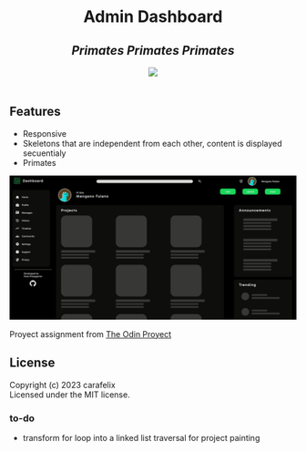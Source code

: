 <div align="center"> 
<h1>Admin Dashboard</h1>
<h2><em>Primates Primates Primates</em></h2>
<img src="./assets/gif/responsive.gif" width="750">
</div>
</br>

## Features

- Responsive
- Skeletons that are independent from each other, content is displayed secuentialy
- Primates

![](./assets/gif/skeletons.gif)

Proyect assignment from [The Odin Proyect](https://www.theodinproject.com/lessons/node-path-intermediate-html-and-css-admin-dashboard)

## License
Copyright (c) 2023 carafelix  
Licensed under the MIT license.

### to-do

- transform for loop into a linked list traversal for project painting